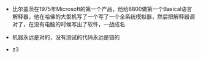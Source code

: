 
+ 比尔盖茨在1975年Microsoft的第一个产品，他给8800做第一个Basical语言解释器，他在哈佛的大型机写了一个写了一个全系统模拟器，然后把解释器调对了，在没有电脑的时候写出了软件，一战成名

+ 机器永远是对的，没有测试的代码永远是错的

+ z3
